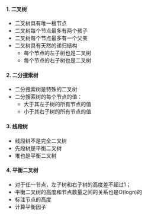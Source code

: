 #### 1. 二叉树
- 二叉树具有唯一根节点
- 二叉树每个节点最多有两个孩子
- 二叉树每个节点最多有一个父亲
- 二叉树具有天然的递归结构
    - 每个节点的左子树也是二叉树
    - 每个节点的右子树也是二叉树

#### 2. 二分搜索树
- 二分搜索树是特殊的二叉树
- 二分搜索树的每个节点的值：
    - 大于其左子树的所有节点的值
    - 小于其右子树的所有节点的值

#### 3. 线段树
- 线段树不是完全二叉树
- 先段树是平衡二叉树
- 堆也是平衡二叉树

#### 4. 平衡二叉树
- 对于任一节点，左子树和右子树的高度差不超过1；
- 平衡二叉树的高度和节点数量之间的关系也是O(logn)的
- 标注节点的高度
- 计算平衡因子